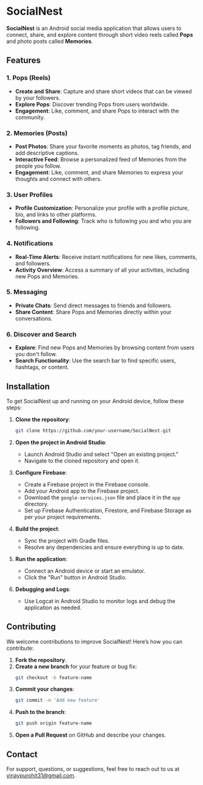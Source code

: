 # SocialNest

**SocialNest** is an Android social media application that allows users to connect, share, and explore content through short video reels called **Pops** and photo posts called **Memories**.

## Features

### 1. Pops (Reels)
- **Create and Share**: Capture and share short videos that can be viewed by your followers.
- **Explore Pops**: Discover trending Pops from users worldwide.
- **Engagement**: Like, comment, and share Pops to interact with the community.

### 2. Memories (Posts)
- **Post Photos**: Share your favorite moments as photos, tag friends, and add descriptive captions.
- **Interactive Feed**: Browse a personalized feed of Memories from the people you follow.
- **Engagement**: Like, comment, and share Memories to express your thoughts and connect with others.

### 3. User Profiles
- **Profile Customization**: Personalize your profile with a profile picture, bio, and links to other platforms.
- **Followers and Following**: Track who is following you and who you are following.

### 4. Notifications
- **Real-Time Alerts**: Receive instant notifications for new likes, comments, and followers.
- **Activity Overview**: Access a summary of all your activities, including new Pops and Memories.

### 5. Messaging
- **Private Chats**: Send direct messages to friends and followers.
- **Share Content**: Share Pops and Memories directly within your conversations.

### 6. Discover and Search
- **Explore**: Find new Pops and Memories by browsing content from users you don't follow.
- **Search Functionality**: Use the search bar to find specific users, hashtags, or content.

## Installation

To get SocialNest up and running on your Android device, follow these steps:

1. **Clone the repository**:
    ```bash
    git clone https://github.com/your-username/SocialNest.git
    ```
2. **Open the project in Android Studio**:
    - Launch Android Studio and select "Open an existing project."
    - Navigate to the cloned repository and open it.

3. **Configure Firebase**:
    - Create a Firebase project in the Firebase console.
    - Add your Android app to the Firebase project.
    - Download the `google-services.json` file and place it in the `app` directory.
    - Set up Firebase Authentication, Firestore, and Firebase Storage as per your project requirements.

4. **Build the project**:
    - Sync the project with Gradle files.
    - Resolve any dependencies and ensure everything is up to date.

5. **Run the application**:
    - Connect an Android device or start an emulator.
    - Click the "Run" button in Android Studio.

6. **Debugging and Logs**:
    - Use Logcat in Android Studio to monitor logs and debug the application as needed.

## Contributing

We welcome contributions to improve SocialNest! Here’s how you can contribute:

1. **Fork the repository**.
2. **Create a new branch** for your feature or bug fix:
    ```bash
    git checkout -b feature-name
    ```
3. **Commit your changes**:
    ```bash
    git commit -m 'Add new feature'
    ```
4. **Push to the branch**:
    ```bash
    git push origin feature-name
    ```
5. **Open a Pull Request** on GitHub and describe your changes.

## Contact

For support, questions, or suggestions, feel free to reach out to us at vinaypurohit31@gmail.com.

